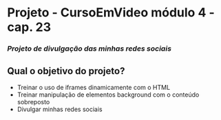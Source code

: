 # Projeto - CursoEmVideo módulo 4 - cap. 23

### *Projeto de divulgação das minhas redes sociais*

## Qual o objetivo do projeto?

* Treinar o uso de iframes dinamicamente com o HTML
* Treinar manipulação de elementos background com o conteúdo sobreposto
* Divulgar minhas redes sociais
